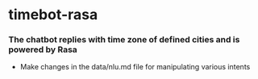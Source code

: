 # timebot-rasa

### The chatbot replies with time zone of defined cities and is powered by Rasa

* Make changes in the data/nlu.md file for manipulating various intents
